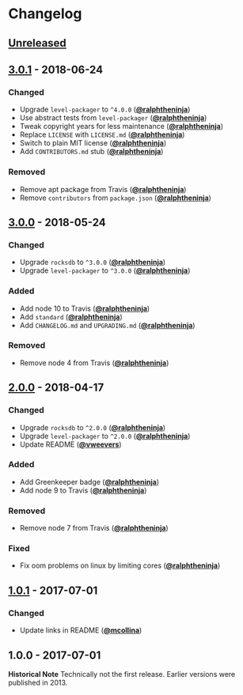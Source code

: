 # Changelog

## [Unreleased]

## [3.0.1] - 2018-06-24

### Changed

- Upgrade `level-packager` to `^4.0.0` ([**@ralphtheninja**](https://github.com/ralphtheninja))
- Use abstract tests from `level-packager` ([**@ralphtheninja**](https://github.com/ralphtheninja))
- Tweak copyright years for less maintenance ([**@ralphtheninja**](https://github.com/ralphtheninja))
- Replace `LICENSE` with `LICENSE.md` ([**@ralphtheninja**](https://github.com/ralphtheninja))
- Switch to plain MIT license ([**@ralphtheninja**](https://github.com/ralphtheninja))
- Add `CONTRIBUTORS.md` stub ([**@ralphtheninja**](https://github.com/ralphtheninja))

### Removed

- Remove apt package from Travis ([**@ralphtheninja**](https://github.com/ralphtheninja))
- Remove `contributors` from `package.json` ([**@ralphtheninja**](https://github.com/ralphtheninja))

## [3.0.0] - 2018-05-24

### Changed

- Upgrade `rocksdb` to `^3.0.0` ([**@ralphtheninja**](https://github.com/ralphtheninja))
- Upgrade `level-packager` to `^3.0.0` ([**@ralphtheninja**](https://github.com/ralphtheninja))

### Added

- Add node 10 to Travis ([**@ralphtheninja**](https://github.com/ralphtheninja))
- Add `standard` ([**@ralphtheninja**](https://github.com/ralphtheninja))
- Add `CHANGELOG.md` and `UPGRADING.md` ([**@ralphtheninja**](https://github.com/ralphtheninja))

### Removed

- Remove node 4 from Travis ([**@ralphtheninja**](https://github.com/ralphtheninja))

## [2.0.0] - 2018-04-17

### Changed

- Upgrade `rocksdb` to `^2.0.0` ([**@ralphtheninja**](https://github.com/ralphtheninja))
- Upgrade `level-packager` to `^2.0.0` ([**@ralphtheninja**](https://github.com/ralphtheninja))
- Update README ([**@vweevers**](https://github.com/vweevers))

### Added

- Add Greenkeeper badge ([**@ralphtheninja**](https://github.com/ralphtheninja))
- Add node 9 to Travis ([**@ralphtheninja**](https://github.com/ralphtheninja))

### Removed

- Remove node 7 from Travis ([**@ralphtheninja**](https://github.com/ralphtheninja))

### Fixed

- Fix oom problems on linux by limiting cores ([**@ralphtheninja**](https://github.com/ralphtheninja))

## [1.0.1] - 2017-07-01

### Changed

- Update links in README ([**@mcollina**](https://github.com/mcollina))

## 1.0.0 - 2017-07-01

**Historical Note** Technically not the first release. Earlier versions were published in 2013.

[Unreleased]: https://github.com/level/level-rocksdb/compare/v3.0.1...HEAD

[3.0.1]: https://github.com/level/level-rocksdb/compare/v3.0.0...v3.0.1

[3.0.0]: https://github.com/level/level-rocksdb/compare/v2.0.0...v3.0.0

[2.0.0]: https://github.com/level/level-rocksdb/compare/v1.0.1...v2.0.0

[1.0.1]: https://github.com/level/level-rocksdb/compare/v1.0.0...v1.0.1
